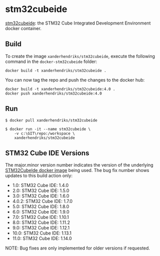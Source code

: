 # stm32cubeide

[stm32cubeide](https://github.com/xanderhendriks/docker-stm32cubeide): the STM32 Cube Integrated Development
Environment docker container.

## Build

To create the image `xanderhendriks/stm32cubeide`, execute the following command in the
`docker-stm32cubeide` folder:

    docker build -t xanderhendriks/stm32cubeide .

You can now tag the repo and push the changes to the docker hub:

    docker build -t xanderhendriks/stm32cubeide:4.0 .
    docker push xanderhendriks/stm32cubeide:4.0

## Run

    $ docker pull xanderhendriks/stm32cubeide

    $ docker run -it --name stm32cubeide \
        -v c:\GIT\repo:/workspace \
        xanderhendriks/stm32cubeide

## STM32 Cube IDE Versions

The major.minor version number indicates the version of the underlying [STM32CubeIde docker image](https://hub.docker.com/repository/docker/xanderhendriks/stm32cubeide) being used. The bug fix number shows updates to this build action only:
- 1.0: STM32 Cube IDE: 1.4.0
- 2.0: STM32 Cube IDE: 1.5.0
- 3.0: STM32 Cube IDE: 1.6.0
- 4.0.2: STM32 Cube IDE: 1.7.0
- 5.0: STM32 Cube IDE: 1.8.0
- 6.0: STM32 Cube IDE: 1.9.0
- 7.0: STM32 Cube IDE: 1.10.1
- 8.0: STM32 Cube IDE: 1.11.2
- 9.0: STM32 Cube IDE: 1.12.1
- 10.0: STM32 Cube IDE: 1.13.1
- 11.0: STM32 Cube IDE: 1.14.0

NOTE: Bug fixes are only implemented for older versions if requested.
